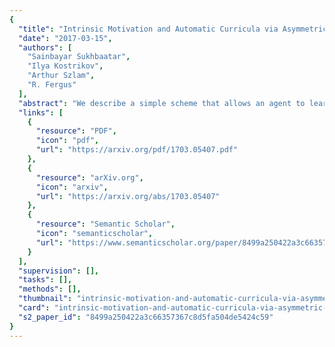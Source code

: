```yaml
---
{
  "title": "Intrinsic Motivation and Automatic Curricula via Asymmetric Self-Play",
  "date": "2017-03-15",
  "authors": [
    "Sainbayar Sukhbaatar",
    "Ilya Kostrikov",
    "Arthur Szlam",
    "R. Fergus"
  ],
  "abstract": "We describe a simple scheme that allows an agent to learn about its environment in an unsupervised manner. Our scheme pits two versions of the same agent, Alice and Bob, against one another. Alice proposes a task for Bob to complete; and then Bob attempts to complete the task. In this work we will focus on two kinds of environments: (nearly) reversible environments and environments that can be reset. Alice will \"propose\" the task by doing a sequence of actions and then Bob must undo or repeat them, respectively. Via an appropriate reward structure, Alice and Bob automatically generate a curriculum of exploration, enabling unsupervised training of the agent. When Bob is deployed on an RL task within the environment, this unsupervised training reduces the number of supervised episodes needed to learn, and in some cases converges to a higher reward.",
  "links": [
    {
      "resource": "PDF",
      "icon": "pdf",
      "url": "https://arxiv.org/pdf/1703.05407.pdf"
    },
    {
      "resource": "arXiv.org",
      "icon": "arxiv",
      "url": "https://arxiv.org/abs/1703.05407"
    },
    {
      "resource": "Semantic Scholar",
      "icon": "semanticscholar",
      "url": "https://www.semanticscholar.org/paper/8499a250422a3c66357367c8d5fa504de5424c59"
    }
  ],
  "supervision": [],
  "tasks": [],
  "methods": [],
  "thumbnail": "intrinsic-motivation-and-automatic-curricula-via-asymmetric-self-play-thumb.jpg",
  "card": "intrinsic-motivation-and-automatic-curricula-via-asymmetric-self-play-card.jpg",
  "s2_paper_id": "8499a250422a3c66357367c8d5fa504de5424c59"
}
---
```


